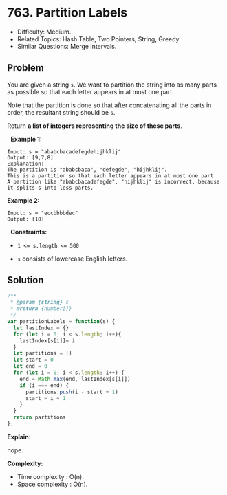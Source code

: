 # 763. Partition Labels

- Difficulty: Medium.
- Related Topics: Hash Table, Two Pointers, String, Greedy.
- Similar Questions: Merge Intervals.

## Problem

You are given a string ```s```. We want to partition the string into as many parts as possible so that each letter appears in at most one part.

Note that the partition is done so that after concatenating all the parts in order, the resultant string should be ```s```.

Return **a list of integers representing the size of these parts**.

 
**Example 1:**

```
Input: s = "ababcbacadefegdehijhklij"
Output: [9,7,8]
Explanation:
The partition is "ababcbaca", "defegde", "hijhklij".
This is a partition so that each letter appears in at most one part.
A partition like "ababcbacadefegde", "hijhklij" is incorrect, because it splits s into less parts.
```

**Example 2:**

```
Input: s = "eccbbbbdec"
Output: [10]
```

 
**Constraints:**


	
- ```1 <= s.length <= 500```
	
- ```s``` consists of lowercase English letters.



## Solution

```javascript
/**
 * @param {string} s
 * @return {number[]}
 */
var partitionLabels = function(s) {
  let lastIndex = {}
  for (let i = 0; i < s.length; i++){
    lastIndex[s[i]]= i
  }
  let partitions = []
  let start = 0
  let end = 0
  for (let i = 0; i < s.length; i++) {
    end = Math.max(end, lastIndex[s[i]])
    if (i === end) {
      partitions.push(i - start + 1)
      start = i + 1
    }
  }
  return partitions
};
```

**Explain:**

nope.

**Complexity:**

* Time complexity : O(n).
* Space complexity : O(n).
